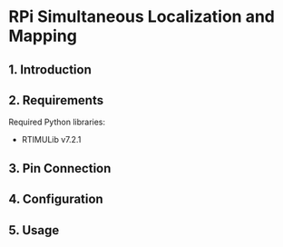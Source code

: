 # RPi Simultaneous Localization and Mapping

## 1. Introduction

## 2. Requirements
Required Python libraries:
* RTIMULib v7.2.1 

## 3. Pin Connection

## 4. Configuration

## 5. Usage
